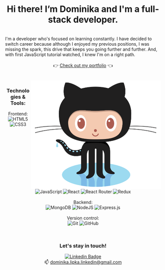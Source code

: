 <h1 align='center'> Hi there! I’m Dominika and I'm a full-stack developer. </h1>

<br />
I'm a developer who's focused on learning constantly. I have decided to switch career because although I enjoyed my previous positions, I was missing the spark, this drive that keeps you going further and further. And, with first JavaScript tutorial watched, I knew I'm on a right path. 
<br />
<br />
<div align='center' >
 👉  <a href='https://d-lipka-portfolio.netlify.app'>Check out my portfolio</a>  👈
</div>
<br />
<br />

<img align="right" alt="idea" src="https://github.com/dominikalipka/dominikalipka/blob/main/Octocat.png"  height="350" />

<div align='center' >

### Technologies & Tools:

Frontend: <br />
![HTML5](https://img.shields.io/badge/html5-%23E34F26.svg?style=for-the-badge&logo=html5&logoColor=white)
![CSS3](https://img.shields.io/badge/css3-%231572B6.svg?style=for-the-badge&logo=css3&logoColor=white)
![JavaScript](https://img.shields.io/badge/javascript-%23323330.svg?style=for-the-badge&logo=javascript&logoColor=%23F7DF1E)
![React](https://img.shields.io/badge/react-%2320232a.svg?style=for-the-badge&logo=react&logoColor=%2361DAFB)
![React Router](https://img.shields.io/badge/React_Router-CA4245?style=for-the-badge&logo=react-router&logoColor=white)
![Redux](https://img.shields.io/badge/redux-%23593d88.svg?style=for-the-badge&logo=redux&logoColor=white)
<br /><br />
Backend:
<br />
![MongoDB](https://img.shields.io/badge/MongoDB-%234ea94b.svg?style=for-the-badge&logo=mongodb&logoColor=white)
![NodeJS](https://img.shields.io/badge/node.js-6DA55F?style=for-the-badge&logo=node.js&logoColor=white)
![Express.js](https://img.shields.io/badge/express.js-%23404d59.svg?style=for-the-badge&logo=express&logoColor=%2361DAFB)
 <br /><br />
Version control:
 <br />
![Git](https://img.shields.io/badge/git-%23F05033.svg?style=for-the-badge&logo=git&logoColor=white)
![GitHub](https://img.shields.io/badge/github-%23121011.svg?style=for-the-badge&logo=github&logoColor=white)

<br />
 
### Let's stay in touch!
[![Linkedin Badge](https://img.shields.io/badge/-LinkedIn-0e76a8?style=flat-square&logo=Linkedin&logoColor=white)](https://linkedin.com/in/dominika-lipka) 
<br />📫 dominika.lipka.linkedin@gmail.com
</div>

<!-- [![Top Langs](https://github-readme-stats.vercel.app/api/top-langs/?username=dominikalipka&theme=dark)](https://github.com/dominikalipka) -->



